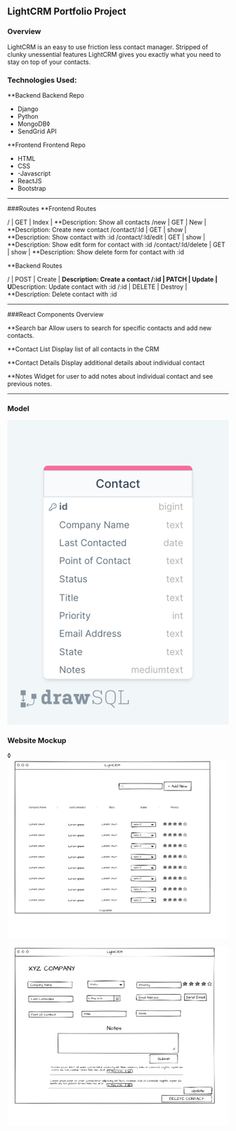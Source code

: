 ## LightCRM Portfolio Project

### Overview

LightCRM is an easy to use friction less contact manager. Stripped of clunky unessential features LightCRM
gives you exactly what you need to stay on top of your contacts.

### Technologies Used:

\*\*Backend
Backend Repo

- Django
- Python
- MongoDB◊
- SendGrid API

\*\*Frontend
Frontend Repo

- HTML
- CSS
- -Javascript
- ReactJS
- Bootstrap

---

###Routes
\*\*Frontend Routes

/ | GET | Index | **Description: Show all contacts
/new | GET | New | **Description: Create new contact
/contact/:Id | GET | show | **Description: Show contact with :id
/contact/:Id/edit | GET | show | **Description: Show edit form for contact with :id
/contact/:Id/delete | GET | show | \*\*Description: Show delete form for contact with :id

\*\*Backend Routes

/ | POST | Create | **Description: Create a contact
/:id | PATCH | Update | U**Description: Update contact with :id
/:id | DELETE | Destroy | \*\*Description: Delete contact with :id

---

###React Components Overview

\*\*Search bar
Allow users to search for specific contacts and add new contacts.

\*\*Contact List
Display list of all contacts in the CRM

\*\*Contact Details
Display additional details about individual contact

\*\*Notes
Widget for user to add notes about individual contact and see previous notes.

---

### Model

![Tux, SQL Model](./img/drawSQL.png)

### Website Mockup

◊
![Tux, Index Page](./img/index.png)

![Tux, Show Page](./img/show.png)
